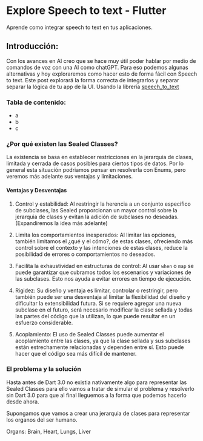 # Explore Speech to text  - Flutter
Aprende como integrar speech to text en tus aplicaciones.

## Introducción:

Con los avances en AI creo que se hace muy útil poder hablar por medio de comandos de voz con una AI como chatGPT. Para eso podemos algunas alternativas y hoy exploraremos como hacer esto de forma fácil con Speech to text.
Este post explorará la forma correcta de integrarlos y separar separar la lógica de tu app de la UI. Usando la librería [speech_to_text]()

### Tabla de contenido:

- a
- b
- c


### ¿Por qué existen las Sealed Classes?

La existencia se basa en establecer restricciones en la jerarquia de clases, limitada y cerrada de casos posibles para ciertos tipos de datos. Por lo general esta situación podriamos pensar en resolverla con Enums, pero veremos más adelante sus ventajas y limitaciones.

#### Ventajas y Desventajas

1. Control y estabilidad: Al restringir la herencia a un conjunto específico de subclases, las Sealed proporcionan un mayor control sobre la jerarquia de clases y evitan la adición de subclases no deseadas. (Expandiremos la idea más adelante)

2. Limita los comportamientos inesperados: Al limitar las opciones, también limitamos el ¿qué y el cómo?, de estas clases, ofreciendo más control sobre el contexto y las intenciones de estas clases, reduce la posibilidad de errores o comportamientos no deseados.

3. Facilita la exhaustividad en estructuras de control: Al usar `when` o `map` se puede garantizar que cubramos todos los escenarios y variaciones de las subclases. Esto nos ayuda a evitar errores en tiempo de ejecución.

4. Rigidez: Su diseño y ventaja es limitar, controlar o restringir, pero también puede ser una desventaja al limitar la flexibilidad del diseño y dificultar la extensibilidad futura. Si se requiere agregar una nueva subclase en el futuro, será necesario modificar la clase sellada y todas las partes del código que la utilizan, lo que puede resultar en un esfuerzo considerable.

5. Acoplamiento: El uso de Sealed Classes puede aumentar el acoplamiento entre las clases, ya que la clase sellada y sus subclases están estrechamente relacionadas y dependen entre sí. Esto puede hacer que el código sea más difícil de mantener.

### El problema y la solución

Hasta antes de Dart 3.0 no existia nativamente algo para representar las Sealed Classes para ello vamos a tratar de simular el problema y resolverlo sin Dart 3.0 para que al final lleguemos a la forma que podemos hacerlo desde ahora.

Supongamos que vamos a crear una jerarquia de clases para representar los organos del ser humano.

Organs: Brain, Heart, Lungs, Liver

